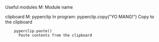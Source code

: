 Useful modules
M: Module name

  clipboard
    M: pyperclip
      In program:
        pyperclip.copy("YO MANG!")
          Copy to the clipboard

        pyperclip.paste()
          Paste contents from the clipboard